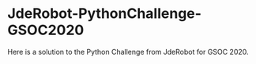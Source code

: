 # JdeRobot-PythonChallenge-GSOC2020
Here is a solution to the Python Challenge from JdeRobot for GSOC 2020.
